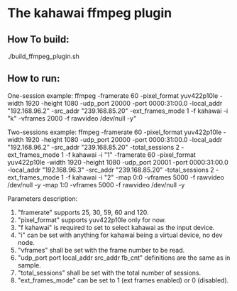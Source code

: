 # The kahawai ffmpeg plugin

## How To build:

./build_ffmpeg_plugin.sh

## How to run:

One-session example: ffmpeg -framerate 60 -pixel_format yuv422p10le -width 1920 -height 1080 -udp_port 20000 -port 0000:31:00.0 -local_addr "192.168.96.2" -src_addr "239.168.85.20" -ext_frames_mode 1 -f kahawai -i "k" -vframes 2000 -f rawvideo /dev/null -y"

Two-sessions example: ffmpeg -framerate 60 -pixel_format yuv422p10le -width 1920 -height 1080 -udp_port 20000 -port 0000:31:00.0 -local_addr "192.168.96.2" -src_addr "239.168.85.20" -total_sessions 2 -ext_frames_mode 1 -f kahawai -i "1" -framerate 60 -pixel_format yuv422p10le -width 1920 -height 1080 -udp_port 20001 -port 0000:31:00.0 -local_addr "192.168.96.3" -src_addr "239.168.85.20" -total_sessions 2 -ext_frames_mode 1 -f kahawai -i "2" -map 0:0 -vframes 5000 -f rawvideo /dev/null -y -map 1:0 -vframes 5000 -f rawvideo /dev/null -y

Parameters description:
1. "framerate" supports 25, 30, 59, 60 and 120.
2. "pixel_format" supports yuv422p10le only for now.
3. "f kahawai" is required to set to select kahawai as the input device.
4. "i" can be set with anything for kahawai being a virtual device, no dev node.
5. "vframes" shall be set with the frame number to be read.
6. "udp_port port local_addr src_addr fb_cnt" definitions are the same as in sample.
7. "total_sessions" shall be set with the total number of sessions.
8. "ext_frames_mode" can be set to 1 (ext frames enabled) or 0 (disabled).
